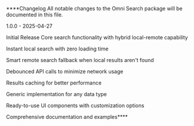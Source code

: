 ****Changelog
All notable changes to the Omni Search package will be documented in this file.

1.0.0 - 2025-04-27

Initial Release
Core search functionality with hybrid local-remote capability

Instant local search with zero loading time

Smart remote search fallback when local results aren't found

Debounced API calls to minimize network usage

Results caching for better performance

Generic implementation for any data type

Ready-to-use UI components with customization options

Comprehensive documentation and examples****
